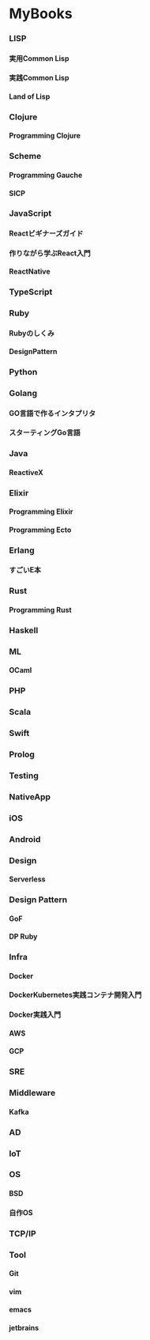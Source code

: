 MyBooks
=======

### LISP
#### 実用Common Lisp
#### 実践Common Lisp
#### Land of Lisp

### Clojure
#### Programming Clojure

### Scheme
#### Programming Gauche
#### SICP

### JavaScript
#### Reactビギナーズガイド
#### 作りながら学ぶReact入門
#### ReactNative

### TypeScript

### Ruby
#### Rubyのしくみ
#### DesignPattern

### Python

### Golang
#### GO言語で作るインタプリタ
#### スターティングGo言語

### Java
#### ReactiveX

### Elixir
#### Programming Elixir
#### Programming Ecto

### Erlang
#### すごいE本

### Rust
#### Programming Rust

### Haskell

### ML
#### OCaml

### PHP

### Scala

### Swift

### Prolog

### Testing

### NativeApp
### iOS
### Android

### Design
#### Serverless

### Design Pattern
#### GoF
#### DP Ruby

### Infra
#### Docker
#### DockerKubernetes実践コンテナ開発入門
#### Docker実践入門

#### AWS

#### GCP

### SRE

### Middleware
#### Kafka

### AD

### IoT

### OS
#### BSD
#### 自作OS

### TCP/IP

### Tool
#### Git
#### vim
#### emacs
#### jetbrains
